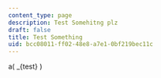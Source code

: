 ```yaml
---
content_type: page
description: Test Somehitng plz
draft: false
title: Test Something
uid: bcc08011-ff02-48e8-a7e1-0bf219bec11c
---
```

a\( _{test} \)